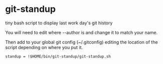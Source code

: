 git-standup
===========

tiny bash script to display last work day's git history


You will need to edit where --author is and change it to match your name.

Then add to your global git config (~/.gitconfig) editing the location of the script depending on where you put it.

    standup = !$HOME/bin/git-standup/git-standup.sh
